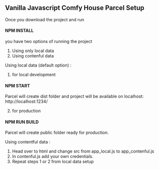 ## Vanilla Javascript Comfy House Parcel Setup

Once you download the project and run

#### NPM INSTALL

you have two options of running the project

1. Using only local data
2. Using contenful data

Using local data (default option) :

1. for local development

#### NPM START

Parcel will create dist folder and project will be available on localhost: http://localhost:1234/

2. for production

#### NPM RUN BUILD

Parcel will create public folder ready for production.

Using contentful data :

1. Head over to html and change src from app_local.js to app_contenful.js
2. In contenful.js add your own credentials.
3. Repeat steps 1 or 2 from local data setup
